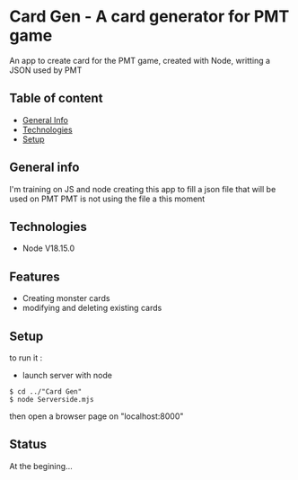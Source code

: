 # Card Gen - A card generator for PMT game

An app to create card for the PMT game, created with Node, writting a JSON used by PMT

## Table of content
* [General Info](#general-info)
* [Technologies](#technologies)
* [Setup](#setup)

## General info

I'm training on JS and node creating this app to fill a json file that will be used on PMT
PMT is not using the file a this moment

## Technologies

* Node V18.15.0

## Features

* Creating monster cards
* modifying and deleting existing cards

## Setup

to run it :

* launch server with node

```
$ cd ../"Card Gen"
$ node Serverside.mjs
```

then open a browser page on "localhost:8000"

## Status 

At the begining...
